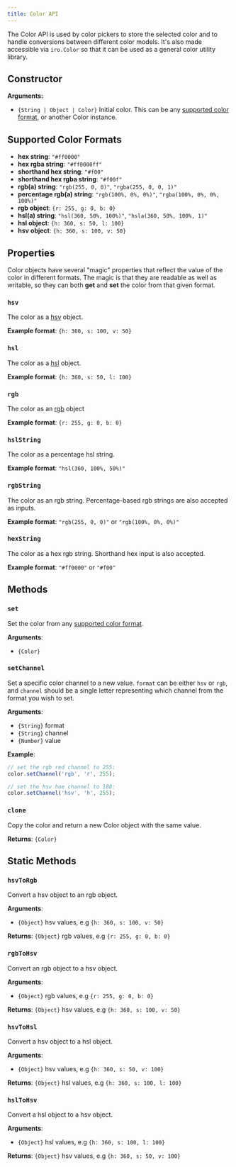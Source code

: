 ```yaml
---
title: Color API
---
```


The Color API is used by color pickers to store the selected color and to handle conversions between different color models. It's also made accessible via `iro.Color` so that it can be used as a general color utility library.

## Constructor

**Arguments:**

* `{String | Object | Color}` Initial color. This can be any [supported color format](#supported-color-formats), or another Color instance.

## Supported Color Formats

* **hex string**: `"#ff0000"`
* **hex rgba string**: `"#ff0000ff"`
* **shorthand hex string**: `"#f00"`
* **shorthand hex rgba string**: `"#f00f"`
* **rgb(a) string**: `"rgb(255, 0, 0)"`, `"rgba(255, 0, 0, 1)"`
* **percentage rgb(a) string**: `"rgb(100%, 0%, 0%)"`, `"rgba(100%, 0%, 0%, 100%)"`
* **rgb object**: `{r: 255, g: 0, b: 0}`
* **hsl(a) string**: `"hsl(360, 50%, 100%)"`, `"hsla(360, 50%, 100%, 1)"`
* **hsl object**: `{h: 360, s: 50, l: 100}`
* **hsv object**: `{h: 360, s: 100, v: 50}`

## Properties

Color objects have several "magic" properties that reflect the value of the color in different formats. The magic is that they are readable as well as writable, so they can both **get** and **set** the color from that given format.

### `hsv`

The color as a [hsv](https://www.wikiwand.com/en/HSL_and_HSV) object.

**Example format**: `{h: 360, s: 100, v: 50}`

### `hsl`

The color as a [hsl](https://www.wikiwand.com/en/HSL_and_HSV) object.

**Example format**: `{h: 360, s: 50, l: 100}`

### `rgb`

The color as an [rgb](https://www.wikiwand.com/en/RGB_color_model) object

**Example format**: `{r: 255, g: 0, b: 0}`

### `hslString`

The color as a percentage hsl string.

**Example format**: `"hsl(360, 100%, 50%)"`

### `rgbString`

The color as an rgb string. Percentage-based rgb strings are also accepted as inputs.

**Example format**: `"rgb(255, 0, 0)"` or `"rgb(100%, 0%, 0%)"`

### `hexString`

The color as a hex rgb string. Shorthand hex input is also accepted.

**Example format**: `"#ff0000"` or `"#f00"`

## Methods

### `set`

Set the color from any [supported color format](#supported-color-formats).

**Arguments**:

* `{Color}`

### `setChannel`

Set a specific color channel to a new value. `format` can be either `hsv` or `rgb`, and `channel` should be a single letter representing which channel from the format you wish to set.

**Arguments**:

* `{String}` format
* `{String}` channel
* `{Number}` value

**Example**:

```js
// set the rgb red channel to 255:
color.setChannel('rgb', 'r', 255);

// set the hsv hue channel to 180:
color.setChannel('hsv', 'h', 255);
```

### `clone`

Copy the color and return a new Color object with the same value.

**Returns**: `{Color}`

## Static Methods

### `hsvToRgb`

Convert a hsv object to an rgb object.

**Arguments**:

* `{Object}` hsv values, e.g `{h: 360, s: 100, v: 50}`

**Returns**: `{Object}` rgb values, e.g `{r: 255, g: 0, b: 0}`

### `rgbToHsv`

Convert an rgb object to a hsv object.

**Arguments**:

* `{Object}` rgb values, e.g `{r: 255, g: 0, b: 0}`

**Returns**: `{Object}` hsv values, e.g `{h: 360, s: 100, v: 50}`

### `hsvToHsl`

Convert a hsv object to a hsl object.

**Arguments**:

* `{Object}` hsv values, e.g `{h: 360, s: 50, v: 100}`

**Returns**: `{Object}` hsl values, e.g `{h: 360, s: 100, l: 100}`

### `hslToHsv`

Convert a hsl object to a hsv object.

**Arguments**:

* `{Object}` hsl values, e.g `{h: 360, s: 100, l: 100}`

**Returns**: `{Object}` hsv values, e.g `{h: 360, s: 50, v: 100}`